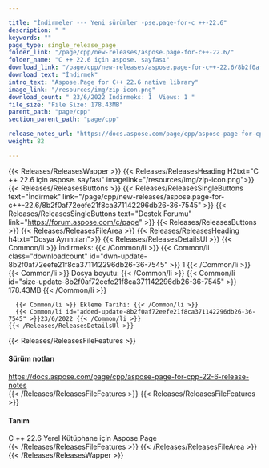 ```yaml
---

title: "İndirmeler --- Yeni sürümler -pse.page-for-c ++-22.6"
description: " "
keywords: ""
page_type: single_release_page
folder_link: "/page/cpp/new-releases/aspose.page-for-c++-22.6/"
folder_name: "C ++ 22.6 için aspose. sayfası"
download_link: "/page/cpp/new-releases/aspose.page-for-c++-22.6/8b2f0af72eefe21f8ca371142296db26-36-7545"
download_text: "İndirmek"
intro_text: "Aspose.Page for C++ 22.6 native library"
image_link: "/resources/img/zip-icon.png"
download_count: " 23/6/2022 İndirmeks: 1  Views: 1 "
file_size: "File Size: 178.43MB"
parent_path: "page/cpp"
section_parent_path: "page/cpp"

release_notes_url: "https://docs.aspose.com/page/cpp/aspose-page-for-cpp-22-6-release-notes"
weight: 82

---
```


{{< Releases/ReleasesWapper >}}
  {{< Releases/ReleasesHeading H2txt="C ++ 22.6 için aspose. sayfası" imagelink="/resources/img/zip-icon.png">}}
  {{< Releases/ReleasesButtons >}}
    {{< Releases/ReleasesSingleButtons text="İndirmek" link="/page/cpp/new-releases/aspose.page-for-c++-22.6/8b2f0af72eefe21f8ca371142296db26-36-7545" >}}
    {{< Releases/ReleasesSingleButtons text="Destek Forumu" link="https://forum.aspose.com/c/page" >}}
  {{< Releases/ReleasesButtons >}}
  {{< Releases/ReleasesFileArea >}}
    {{< Releases/ReleasesHeading h4txt="Dosya Ayrıntıları">}}
    {{< Releases/ReleasesDetailsUl >}}
      {{< Common/li >}} İndirmeks: {{< /Common/li >}}
      {{< Common/li class="downloadcount" id="dwn-update-8b2f0af72eefe21f8ca371142296db26-36-7545" >}} 1 {{< /Common/li >}}
      {{< Common/li >}} Dosya boyutu: {{< /Common/li >}}
      {{< Common/li id="size-update-8b2f0af72eefe21f8ca371142296db26-36-7545" >}} 178.43MB {{< /Common/li >}}

      {{< Common/li >}} Ekleme Tarihi: {{< /Common/li >}}
      {{< Common/li id="added-update-8b2f0af72eefe21f8ca371142296db26-36-7545" >}}23/6/2022 {{< /Common/li >}}
    {{< /Releases/ReleasesDetailsUl >}}

  {{< Releases/ReleasesFileFeatures >}}
      <h4>Sürüm notları</h4><div><a href='https://docs.aspose.com/page/cpp/aspose-page-for-cpp-22-6-release-notes'>https://docs.aspose.com/page/cpp/aspose-page-for-cpp-22-6-release-notes</a></div>
  {{< /Releases/ReleasesFileFeatures >}}
  {{< Releases/ReleasesFileFeatures >}}
      <h4>Tanım</h4><div class="HTMLDescription">C ++ 22.6 Yerel Kütüphane için Aspose.Page</div>
  {{< /Releases/ReleasesFileFeatures >}}
 {{< /Releases/ReleasesFileArea >}}
{{< /Releases/ReleasesWapper >}}



